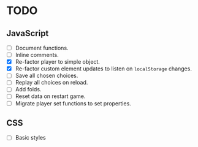 # TODO

## JavaScript

- [ ] Document functions.
- [ ] Inline comments.
- [x] Re-factor player to simple object.
- [x] Re-factor custom element updates to listen on `localStorage` changes.
- [ ] Save all chosen choices.
- [ ] Replay all choices on reload.
- [ ] Add folds.
- [ ] Reset data on restart game.
- [ ] Migrate player set functions to set properties.

## CSS

- [ ] Basic styles

